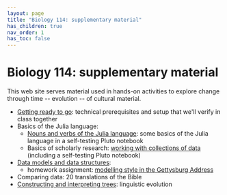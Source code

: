 ```yaml
---
layout: page
title: "Biology 114: supplementary material"
has_children: true
nav_order: 1
has_toc: false
---
```


# Biology 114: supplementary material

This web site serves material used in hands-on activities to explore change through time -- evolution -- of cultural material.

- [Getting ready to go](./prereqs/): technical prerequisites and setup that we'll verify in class together
- Basics of the Julia language:
    - [Nouns and verbs of the Julia language](./julia/nouns-verbs/): some basics of the Julia language in a self-testing Pluto notebook
    - Basics of scholarly research: [working with collections of data](./julia/collections/) (including a self-testing Pluto notebook)
- [Data models and data structures](./gettysburg/): 
    - homework assignment: [modelling style in the Gettysburg Address](../gettysburg/hw/)
- Comparing data: 20 translations of the Bible
- [Constructing and interpreting trees](./languages/): linguistic evolution